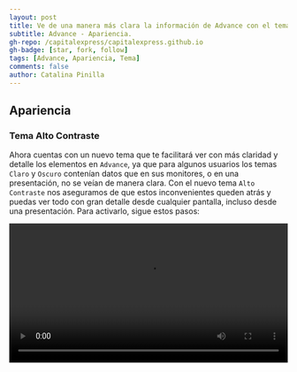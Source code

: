 ```yaml
---
layout: post
title: Ve de una manera más clara la información de Advance con el tema "Alto contraste"
subtitle: Advance - Apariencia.
gh-repo: /capitalexpress/capitalexpress.github.io
gh-badge: [star, fork, follow]
tags: [Advance, Apariencia, Tema]
comments: false
author: Catalina Pinilla
---
```


## Apariencia

### Tema Alto Contraste

Ahora cuentas con un nuevo tema que te facilitará ver con más claridad y detalle los elementos en `Advance`, ya que para algunos usuarios los temas `Claro` y `Oscuro` contenían datos que en sus monitores, o en una presentación, no se veían de manera clara. Con el nuevo tema `Alto Contraste` nos aseguramos de que estos inconvenientes queden atrás y puedas ver todo con gran detalle desde cualquier pantalla, incluso desde una presentación. Para activarlo, sigue estos pasos:

<video width="100%" controls>
<source src="https://cdn.capitalexpress.cl/video/alto_contraste.mp4" type="video/mp4">
Tu navegador no soporta el elemento de video.
</video>
